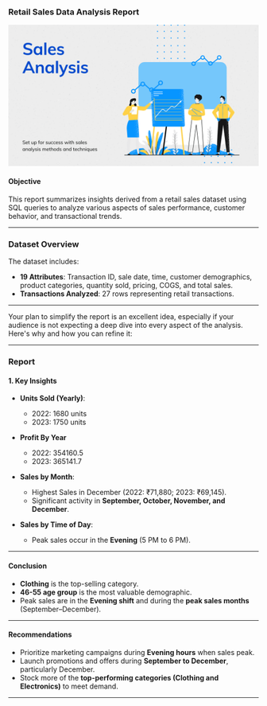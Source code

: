### **Retail Sales Data Analysis Report**

![Company Logo](https://github.com/Bushra092/retail-sales-analyst-project/blob/main/retailSales.png)

#### **Objective**

This report summarizes insights derived from a retail sales dataset using SQL queries to analyze various aspects of sales performance, customer behavior, and transactional trends.

---

### **Dataset Overview**

The dataset includes:

- **19 Attributes**: Transaction ID, sale date, time, customer demographics, product categories, quantity sold, pricing, COGS, and total sales.
- **Transactions Analyzed**: 27 rows representing retail transactions.

---

Your plan to simplify the report is an excellent idea, especially if your audience is not expecting a deep dive into every aspect of the analysis. Here's why and how you can refine it:

---

### **Report**

#### **1. Key Insights**

- **Units Sold (Yearly)**:

  - 2022: 1680 units
  - 2023: 1750 units

- **Profit By Year**

  - 2022: 354160.5
  - 2023: 365141.7

- **Sales by Month**:

  - Highest Sales in December (2022: ₹71,880; 2023: ₹69,145).
  - Significant activity in **September, October, November, and December**.

- **Sales by Time of Day**:
  - Peak sales occur in the **Evening** (5 PM to 6 PM).

---

#### **Conclusion**

- **Clothing** is the top-selling category.
- **46-55 age group** is the most valuable demographic.
- Peak sales are in the **Evening shift** and during the **peak sales months** (September–December).

---

#### **Recommendations**

- Prioritize marketing campaigns during **Evening hours** when sales peak.
- Launch promotions and offers during **September to December**, particularly December.
- Stock more of the **top-performing categories (Clothing and Electronics)** to meet demand.

---
